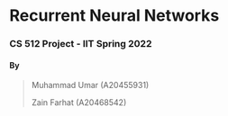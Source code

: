 # Recurrent Neural Networks
### CS 512 Project - IIT Spring 2022
#### By
> Muhammad Umar (A20455931)
>
>  Zain Farhat (A20468542)